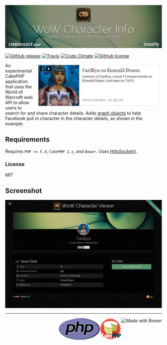 <img src="webroot/img/wci-banner.jpg" alt="World of Warcraft Character Stats">

[![GitHub release](https://img.shields.io/github/release/chrisvogt/wowchar-info.svg?style=flat-square)]()
[![Travis](https://img.shields.io/travis/chrisvogt/wowchar-info.svg?style=flat-square)]()
[![Code Climate](https://img.shields.io/codeclimate/github/chrisvogt/wowchar-info.svg?style=flat-square)]()
[![GitHub license](https://img.shields.io/github/license/chrisvogt/wowchar-info.svg?style=flat-square)]()

<img src="webroot/img/preview.jpg" alt="Facebook share character preview" width="404" align="right"> An experimental CakePHP application that uses the World of Warcraft web API to allow users to search for and share character details. Adds [graph objects](http://ogp.me) to help Facebook pull in character in the character details, as shown in the example.

## Requirements

Requires `PHP >= 5.4`, `CakePHP 2.x`, and `Bower`. Uses [HttpSocket()](http://book.cakephp.org/2.0/en/core-utility-libraries/httpsocket.html).

### License

MIT

## Screenshot

[![WOWCHAR.info](webroot/img/screenshot.jpg)](http://wowchar.info)

___
<img src="http://bower.io/img/bower-logo.svg" alt="Made with Bower" height="70" align="right"> <img src="webroot/img/cake-logo-smaller.png" alt="Made with CakePHP" height="70" align="right" /> <img src="webroot/img/php-med-trans.png" alt="Made with PHP" height="70" align="right">
